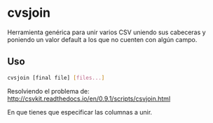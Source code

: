 # cvsjoin
Herramienta genérica para unir varios CSV uniendo sus cabeceras y poniendo un valor default a los que no cuenten con algún campo.

## Uso
```bash
cvsjoin [final file] [files...]
```


Resolviendo el problema de: http://csvkit.readthedocs.io/en/0.9.1/scripts/csvjoin.html

En que tienes que especificar las columnas a unir.
